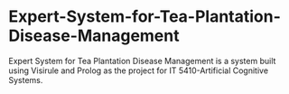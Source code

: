 # Expert-System-for-Tea-Plantation-Disease-Management
Expert System for Tea Plantation Disease Management is a system built using Visirule and Prolog as the project for IT 5410-Artificial Cognitive Systems.

